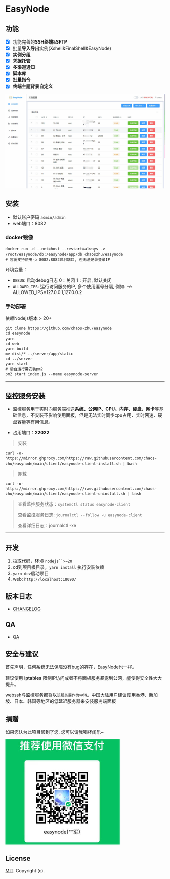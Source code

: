 # EasyNode

  <!-- - [功能](#功能)
  - [安装](#安装)
  - [监控服务安装](#监控服务安装)
  - [版本日志](#版本日志)
  - [开发](#开发)
  - [QA](#QA)
  - [安全与建议](#安全与建议)
  - [捐赠](#捐赠)
  - [License](#license) -->

## 功能

- [x] 功能完善的**SSH终端**&**SFTP**
- [x] 批量**导入导出**实例(Xshell&FinalShell&EasyNode)
- [x] **实例分组**
- [x] **凭据托管**
- [x] **多渠道通知**
- [x] **脚本库**
- [x] **批量指令**
- [x] **终端主题背景自定义**

![实例面板](./doc_images/merge.gif)

## 安装

- 默认账户密码 `admin/admin`
- web端口：8082

### docker镜像

```shell
docker run -d --net=host --restart=always -v /root/easynode/db:/easynode/app/db chaoszhu/easynode
# 容器支持使用-p 8082:8082映射端口, 但无法记录登录IP
```
环境变量：
- `DEBUG`: 启动debug日志 0：关闭 1：开启, 默认关闭
- `ALLOWED_IPS`: 运行访问服务的IP, 多个使用逗号分隔, 例如: -e ALLOWED_IPS=127.0.0.1,127.0.0.2

### 手动部署

依赖Nodejs版本 > 20+

```shell
git clone https://github.com/chaos-zhu/easynode
cd easynode
yarn
cd web
yarn build
mv dist/* ../server/app/static
cd ../server
yarn start
# 后台运行需安装pm2
pm2 start index.js --name easynode-server
```

---

## 监控服务安装

- 监控服务用于实时向服务端推送**系统、公网IP、CPU、内存、硬盘、网卡**等基础信息，不安装不影响使用面板，但是无法实时同步cpu占用、实时网速、硬盘容量等有用信息。

- 占用端口：**22022**

> 安装

```shell
curl -o- https://mirror.ghproxy.com/https://raw.githubusercontent.com/chaos-zhu/easynode/main/client/easynode-client-install.sh | bash
```

> 卸载

```shell
curl -o- https://mirror.ghproxy.com/https://raw.githubusercontent.com/chaos-zhu/easynode/main/client/easynode-client-uninstall.sh | bash
```

> 查看监控服务状态：`systemctl status easynode-client`
>
> 查看监控服务日志: `journalctl --follow -u easynode-client`
>
> 查看详细日志：journalctl -xe

---

## 开发

1. 拉取代码，环境 `nodejs``>=20`
2. cd到项目根目录，`yarn install` 执行安装依赖
3. `yarn dev`启动项目
4. web: `http://localhost:18090/`

## 版本日志

- [CHANGELOG](./CHANGELOG.md)

## QA

- [QA](./Q%26A.md)

## 安全与建议

首先声明，任何系统无法保障没有bug的存在，EasyNode也一样。

建议使用 **iptables** 限制IP访问或者不将面板服务暴露到公网，能使得安全性大大提升。

webssh与监控服务都将以`该服务器作为中转`。中国大陆用户建议使用香港、新加坡、日本、韩国等地区的低延迟服务器来安装服务端面板

## 捐赠

如果您认为此项目帮到了您, 您可以请我喝杯阔乐~

![wx](./doc_images/wx.jpg)

## License

[MIT](LICENSE). Copyright (c).
